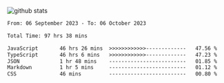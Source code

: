 
![github stats](https://github-readme-stats.vercel.app/api?username=realmahd1&show_icons=true&theme=codeSTACKr&hide_rank=true&count_private=true)

<!--START_SECTION:waka-->

```txt
From: 06 September 2023 - To: 06 October 2023

Total Time: 97 hrs 38 mins

JavaScript       46 hrs 26 mins  >>>>>>>>>>>>-------------   47.56 %
TypeScript       46 hrs 6 mins   >>>>>>>>>>>>-------------   47.23 %
JSON             1 hr 48 mins    -------------------------   01.85 %
Markdown         1 hr 5 mins     -------------------------   01.12 %
CSS              46 mins         -------------------------   00.80 %
```

<!--END_SECTION:waka-->
